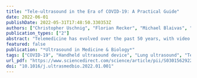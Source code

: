 ```yaml
---
title: "Tele-ultrasound in the Era of COVID-19: A Practical Guide"
date: 2022-06-01
publishDate: 2022-05-31T17:48:50.330353Z
authors: ["Christopher Uschnig", "Florian Recker", "Michael Blaivas", "Yi Dong", "Christoph F. Dietrich"]
publication_types: ["2"]
abstract: "Telemedicine has evolved over the past 50 years, with video consultations and telehealth (TH) mobile apps that are now widely used to support care in the management of chronic conditions, but are infrequently used in acute conditions such as emergencies. In the wake of the COVID-19 pandemic, demand is growing for video consultations as they minimize health provider–patient interactions and thereby the risk of infection. Advanced applications such as tele-ultrasound (TUS) have not yet gained a foothold despite their achieving technical maturity and the availability of software from numerous companies for TUS for their respective portable ultrasound devices. However, ultrasound is indispensable for triage in emergencies and also offers distinct advantages in the diagnosis of COVID-19 pneumonia for certain patient populations such as pregnant women, children and immobilized patients. Additionally, recent work suggests lung ultrasound can accurately risk stratify patients for likely infection when immediate polymerase chain reaction (PCR) testing is not available and has prognostic utility for positive patients with respect to the need for admission and intensive care unit (ICU) treatment. Though currently underutilized, a wider implementation of TUS in TH applications and processes may be an important stepping-stone for telemedicine. The addition of ultrasound to TH may allow it to cross the barrier from being an application used mainly for primary care and chronic conditions to an indispensable tool used in emergency care, disaster situations, remote areas and low-income countries where it is difficult to obtain high-quality diagnostic imaging. The objective of this review was to provide an overview of the current state of telemedicine, insights into current and future use scenarios, its practical application as well as current TUS uses and their potential value with an overview of currently available portable and handheld ultrasound devices. In the wake of the COVID-19 pandemic we point out an unmet need and use case of TUS as a supportive tool for health care providers and organizations in the management of affected patients."
featured: false
publication: "*Ultrasound in Medicine & Biology*"
tags: ["COVID-19", "Handheld ultrasound device", "Lung ultrasound", "Tele-ultrasound", "Telemedicine"]
url_pdf: "https://www.sciencedirect.com/science/article/pii/S0301562922000047"
doi: "10.1016/j.ultrasmedbio.2022.01.001"
---
```


